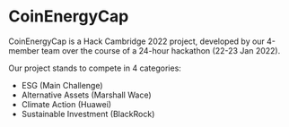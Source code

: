 # CoinEnergyCap

CoinEnergyCap is a Hack Cambridge 2022 project, developed by our 4-member team over the course of a 24-hour hackathon (22-23 Jan 2022).

Our project stands to compete in 4 categories:
- ESG (Main Challenge)
- Alternative Assets (Marshall Wace)
- Climate Action (Huawei)
- Sustainable Investment (BlackRock)
